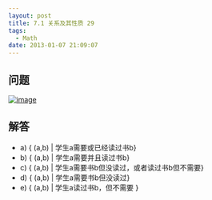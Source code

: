 ```yaml
---
layout: post
title: 7.1 关系及其性质 29
tags:
  - Math
date: 2013-01-07 21:09:07
---
```


## 问题

[![image](http://freewind.me/wp-content/uploads/2013/01/image_thumb135.png "image")](http://freewind.me/wp-content/uploads/2013/01/image134.png)

## 解答

*   a)  { (a,b) | 学生a需要或已经读过书b}
*   b) { (a,b) | 学生a需要并且读过书b}
*   c) { (a,b) | 学生a需要书b但没读过，或者读过书b但不需要}
*   d) { (a,b) | 学生a需要书b但没读过}
*   e) { (a,b) | 学生a读过书b，但不需要 }